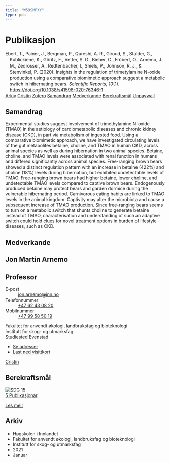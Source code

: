 ```yaml
---
title: "W59SMPXY"
type: pub
---
```

<h1>Publikasjon</h1>
<article id="csl-bib-container-W59SMPXY" class="csl-bib-container">
  <div class="csl-bib-body" style="line-height: 1.35; padding-left: 1em; text-indent:-1em;">
  <div class="csl-entry">Ebert, T., Painer, J., Bergman, P., Qureshi, A. R., Giroud, S., Stalder, G., Kublickiene, K., G&#xF6;ritz, F., Vetter, S. G., Bieber, C., Fr&#xF6;bert, O., Arnemo, J. M., Zedrosser, A., Redtenbacher, I., Shiels, P., Johnson, R. J., &amp; Stenvinkel, P. (2020). Insights in the regulation of trimetylamine N-oxide production using a comparative biomimetic approach suggest a metabolic switch in hibernating bears. <i>Scientific Reports</i>, <i>10</i>(1). <a href="https://doi.org/10.1038/s41598-020-76346-1">https://doi.org/10.1038/s41598-020-76346-1</a></div>
</div>
  <div class="csl-bib-buttons">
    <a href="#taxonomy-article-W59SMPXY" class="csl-bib-button">Arkiv</a>
    <a href="https://app.cristin.no/results/show.jsf?id=1875833" alt="Cristin URL" class="csl-bib-button">Cristin</a>
    <a href="http://zotero.org/groups/5402882/items/W59SMPXY" alt="Zotero URL" class="csl-bib-button">Zotero</a>
    <a href="#abstract-article-W59SMPXY" class="csl-bib-button">Samandrag</a>
    <a href="#contributors-article-W59SMPXY" class="csl-bib-button">Medverkande</a>
    <a href="#sdg-article-W59SMPXY" class="csl-bib-button">Berekraftsmål</a>
    <a href="https://www.nature.com/articles/s41598-020-76346-1.pdf" class="csl-bib-button">Unpaywall</a>
  </div>
  <div id="csl-bib-meta-container-W59SMPXY"></div>
</article>
<div id="csl-bib-meta-W59SMPXY" class="csl-bib-meta">
  <article id="abstract-article-W59SMPXY" class="abstract-article">
    <h1>Samandrag</h1>
    Experimental studies suggest involvement of trimethylamine N-oxide (TMAO) in the aetiology of cardiometabolic diseases and chronic kidney disease (CKD), in part via metabolism of ingested food. Using a comparative biomimetic approach, we have investigated circulating levels of the gut metabolites betaine, choline, and TMAO in human CKD, across animal species as well as during hibernation in two animal species. Betaine, choline, and TMAO levels were associated with renal function in humans and differed significantly across animal species. Free-ranging brown bears showed a distinct regulation pattern with an increase in betaine (422%) and choline (18%) levels during hibernation, but exhibited undetectable levels of TMAO. Free-ranging brown bears had higher betaine, lower choline, and undetectable TMAO levels compared to captive brown bears. Endogenously produced betaine may protect bears and garden dormice during the vulnerable hibernating period. Carnivorous eating habits are linked to TMAO levels in the animal kingdom. Captivity may alter the microbiota and cause a subsequent increase of TMAO production. Since free-ranging bears seems to turn on a metabolic switch that shunts choline to generate betaine instead of TMAO, characterisation and understanding of such an adaptive switch could hold clues for novel treatment options in burden of lifestyle diseases, such as CKD.
  </article>
  <article id="contributors-article-W59SMPXY" class="contributors-article">
    <h1>Medverkande</h1>
    <div class="personas"> <div class="vrtx-hinn-person-card"> <div class="photo"> <i class="lar la-user-circle missing-person"></i> </div> <div class="info"> <hgroup><h1>Jon Martin Arnemo</h1> <h2>Professor</h2> </hgroup><dl> <dt>E-post</dt> <dd> <a href="mailto:jon.arnemo@inn.no">jon.arnemo@inn.no</a> </dd> <dt>Telefonnummer</dt> <dd><a href="tel:+4762430820"> +47 62 43 08 20 </a></dd> <dt>Mobilnummer</dt> <dd><a href="tel:+4799585019"> +47 99 58 50 19 </a></dd> </dl> <p> Fakultet for anvendt økologi, landbruksfag og bioteknologi<br> Institutt for skog- og utmarksfag<br> Studiested Evenstad </p> <ul class="vrtx-hinn-links"> <li><a href="https://www.inn.no/finn-en-ansatt/jon-arnemo.html#vrtx-hinn-addresses">Se adresser</a></li> <li><a href="https://www.inn.no/finn-en-ansatt/jon-arnemo.html?vrtx=vcf">Last ned visittkort</a></li> </ul> </div> </div> <a href="https://app.cristin.no/persons/show.jsf?id=328246" alt="Cristin URL" class="personas-cristin">Cristin</a> </div>
  </article>
  <article id="sdg-article-W59SMPXY" class="sdg-article">
    <h1>Berekraftsmål</h1>
    <div class="sdg-container"><div id="sdg15" class="sdg"> <img src="{{< params subfolder >}}images/sdg/sdg15_no.png" class="image" alt="SDG 15"> <div class="sdg-overlay"> <a href="{{< params subfolder >}}no/archive/?sdg=15#archive" class="sdg-publication-count"><span>5</span> Publikasjonar</a> <p><a href="NA" class="sdg-read-more">Les meir</a></p> </div> </div></div>
  </article>
  <article id="taxonomy-article-W59SMPXY" class="taxonomy-article">
    <h1>Arkiv</h1>
    <ul>
      <li>Høgskolen i Innlandet</li>
      <li>Fakultet for anvendt økologi, landbruksfag og bioteknologi</li>
      <li>Institutt for skog- og utmarksfag</li>
      <li>2021</li>
      <li>Januar</li>
    </ul>
  </article>
</div>
